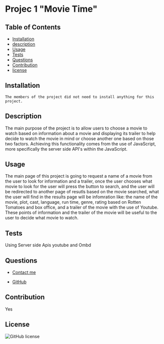 # Projec 1 "Movie Time"

  ## Table of Contents 
  - [Installation](#installation)
  - [description](#description)
  - [Usage](#usage)
  - [Tests](#tests)
  - [Questions](#questions)
  - [Contribution](#contribution)
  - [license](#license)

  ## Installation
    The members of the project did not need to install anything for this project.

  ## Description 
  The main purpose of the project is to allow users to choose a movie to watch based on information about a movie and displaying its trailer to help decide to watch the movie in mind or choose another one based on those two factors. Achieving this functionality comes from the use of JavaScript, more specifically the server side API's within the JavaScript.

  ## Usage 
  The main page of this project is going to request a name of a movie from the user to look for information and a trailer, once the user chooses what movie to look for the user will press the button to search, and the user will be redirected to another page of resutls based on the movie searched, what the user will find in the results page will be infomration like: the name of the movie, plot, cast, language, run time, genre, rating based on Rotten Tomatoes and box office, and a trailer of the movie with the use of Youtube. These points of information and the trailer of the movie will be useful to the user to decide what movie to watch.

  ## Tests
  Using Server side Apis youtube and Ombd

  ## Questions 
 - [Contact me](mailto:iridian95@live.com)
 
 - [GitHub](https://github.com/Naidiri1)
 
  ## Contribution
  Yes

  ## License
  ![GitHub license](https://img.shields.io/badge/license-MIT-green.svg)
  
